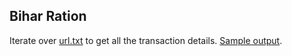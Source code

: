 ## Bihar Ration

Iterate over [url.txt](url.txt) to get all the transaction details. 
[Sample output](sample_output.csv).